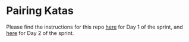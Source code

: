 # Pairing Katas

Please find the instructions for this repo [here](https://l2c.northcoders.com/courses/fun/pairing-katas-day-1) for Day 1 of the sprint, and [here](https://l2c.northcoders.com/courses/fun/pairing-katas-day-2) for Day 2 of the sprint.
